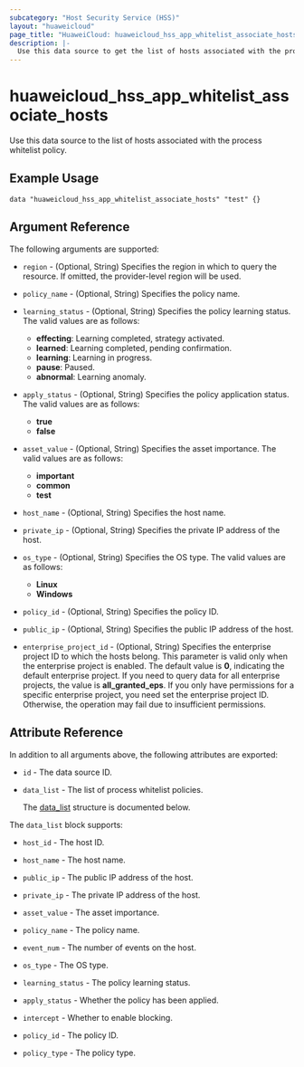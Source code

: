 ```yaml
---
subcategory: "Host Security Service (HSS)"
layout: "huaweicloud"
page_title: "HuaweiCloud: huaweicloud_hss_app_whitelist_associate_hosts"
description: |-
  Use this data source to get the list of hosts associated with the process whitelist policy.
---
```


# huaweicloud_hss_app_whitelist_associate_hosts

Use this data source to the list of hosts associated with the process whitelist policy.

## Example Usage

```hcl
data "huaweicloud_hss_app_whitelist_associate_hosts" "test" {}
```

## Argument Reference

The following arguments are supported:

* `region` - (Optional, String) Specifies the region in which to query the resource.
  If omitted, the provider-level region will be used.

* `policy_name` - (Optional, String) Specifies the policy name.

* `learning_status` - (Optional, String) Specifies the policy learning status.
  The valid values are as follows:
  + **effecting**: Learning completed, strategy activated.
  + **learned**: Learning completed, pending confirmation.
  + **learning**: Learning in progress.
  + **pause**: Paused.
  + **abnormal**: Learning anomaly.

* `apply_status` - (Optional, String) Specifies the policy application status.
  The valid values are as follows:
  + **true**
  + **false**

* `asset_value` - (Optional, String) Specifies the asset importance.
  The valid values are as follows:
  + **important**
  + **common**
  + **test**

* `host_name` - (Optional, String) Specifies the host name.

* `private_ip` - (Optional, String) Specifies the private IP address of the host.

* `os_type` - (Optional, String) Specifies the OS type.
  The valid values are as follows:
  + **Linux**
  + **Windows**

* `policy_id` - (Optional, String) Specifies the policy ID.

* `public_ip` - (Optional, String) Specifies the public IP address of the host.

* `enterprise_project_id` - (Optional, String) Specifies the enterprise project ID to which the hosts belong.
  This parameter is valid only when the enterprise project is enabled.
  The default value is **0**, indicating the default enterprise project.
  If you need to query data for all enterprise projects, the value is **all_granted_eps**.
  If you only have permissions for a specific enterprise project, you need set the enterprise project ID. Otherwise,
  the operation may fail due to insufficient permissions.

## Attribute Reference

In addition to all arguments above, the following attributes are exported:

* `id` - The data source ID.

* `data_list` - The list of process whitelist policies.

  The [data_list](#data_list_struct) structure is documented below.

<a name="data_list_struct"></a>
The `data_list` block supports:

* `host_id` - The host ID.

* `host_name` - The host name.

* `public_ip` - The public IP address of the host.

* `private_ip` - The private IP address of the host.

* `asset_value` - The asset importance.

* `policy_name` - The policy name.

* `event_num` - The number of events on the host.

* `os_type` - The OS type.

* `learning_status` - The policy learning status.

* `apply_status` - Whether the policy has been applied.

* `intercept` - Whether to enable blocking.

* `policy_id` - The policy ID.

* `policy_type` - The policy type.
